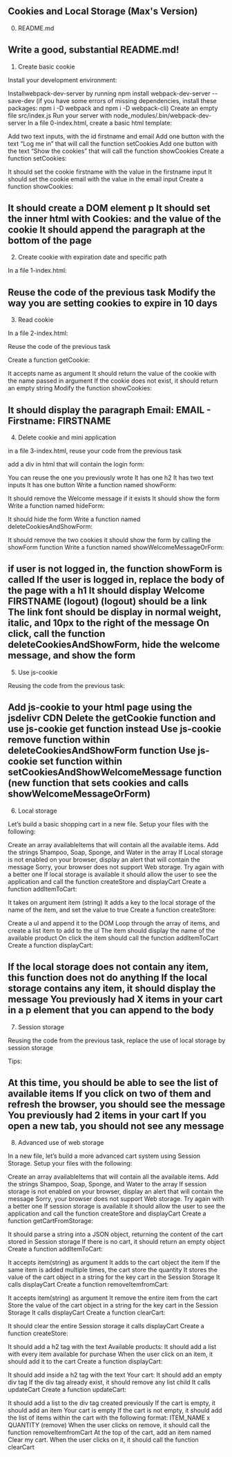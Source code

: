 Cookies and Local Storage (Max's Version)
--

0. README.md

Write a good, substantial README.md!
--

1. Create basic cookie

Install your development environment:

Installwebpack-dev-server by running npm install webpack-dev-server --save-dev (if you have some errors of missing dependencies, install these packages: npm i -D webpack and npm i -D webpack-cli)
Create an empty file src/index.js
Run your server with node_modules/.bin/webpack-dev-server
In a file 0-index.html, create a basic html template:

Add two text inputs, with the id firstname and email
Add one button with the text “Log me in” that will call the function setCookies
Add one button with the text “Show the cookies” that will call the function showCookies
Create a function setCookies:

It should set the cookie firstname with the value in the firstname input
It should set the cookie email with the value in the email input
Create a function showCookies:

It should create a DOM element p
It should set the inner html with Cookies: and the value of the cookie
It should append the paragraph at the bottom of the page
--

2. Create cookie with expiration date and specific path

In a file 1-index.html:

Reuse the code of the previous task
Modify the way you are setting cookies to expire in 10 days
--

3. Read cookie

In a file 2-index.html:

Reuse the code of the previous task

Create a function getCookie:

It accepts name as argument
It should return the value of the cookie with the name passed in argument
If the cookie does not exist, it should return an empty string
Modify the function showCookies:

It should display the paragraph Email: EMAIL - Firstname: FIRSTNAME
--

4. Delete cookie and mini application

in a file 3-index.html, reuse your code from the previous task

add a div in html that will contain the login form:

You can reuse the one you previously wrote
It has one h2
It has two text inputs
It has one button
Write a function named showForm:

It should remove the Welcome message if it exists
It should show the form
Write a function named hideForm:

It should hide the form
Write a function named deleteCookiesAndShowForm:

It should remove the two cookies
it should show the form by calling the showForm function
Write a function named showWelcomeMessageOrForm:

if user is not logged in, the function showForm is called
If the user is logged in, replace the body of the page with a h1
It should display Welcome FIRSTNAME (logout)
(logout) should be a link
The link font should be display in normal weight, italic, and 10px to the right of the message
On click, call the function deleteCookiesAndShowForm, hide the welcome message, and show the form
--

5. Use js-cookie

Reusing the code from the previous task:

Add js-cookie to your html page using the jsdelivr CDN
Delete the getCookie function and use js-cookie get function instead
Use js-cookie remove function within deleteCookiesAndShowForm function
Use js-cookie set function within setCookiesAndShowWelcomeMessage function (new function that sets cookies and calls showWelcomeMessageOrForm)
--

6. Local storage

Let’s build a basic shopping cart in a new file. Setup your files with the following:

Create an array availableItems that will contain all the available items. Add the strings Shampoo, Soap, Sponge, and Water in the array
If Local storage is not enabled on your browser, display an alert that will contain the message Sorry, your browser does not support Web storage. Try again with a better one
If local storage is available it should allow the user to see the application and call the function createStore and displayCart
Create a function addItemToCart:

It takes on argument item (string)
It adds a key to the local storage of the name of the item, and set the value to true
Create a function createStore:

Create a ul and append it to the DOM
Loop through the array of items, and create a list item to add to the ul
The item should display the name of the available product
On click the item should call the function addItemToCart
Create a function displayCart:

If the local storage does not contain any item, this function does not do anything
If the local storage contains any item, it should display the message You previously had X items in your cart in a p element that you can append to the body
--

7. Session storage

Reusing the code from the previous task, replace the use of local storage by session storage

Tips:

At this time, you should be able to see the list of available items
If you click on two of them and refresh the browser, you should see the message You previously had 2 items in your cart
If you open a new tab, you should not see any message
--

8. Advanced use of web storage

In a new file, let’s build a more advanced cart system using Session Storage. Setup your files with the following:

Create an array availableItems that will contain all the available items. Add the strings Shampoo, Soap, Sponge, and Water to the array
If session storage is not enabled on your browser, display an alert that will contain the message Sorry, your browser does not support Web storage. Try again with a better one
If session storage is available it should allow the user to see the application and call the function createStore and displayCart
Create a function getCartFromStorage:

It should parse a string into a JSON object, returning the content of the cart stored in Session storage
If there is no cart, it should return an empty object
Create a function addItemToCart:

It accepts item(string) as argument
It adds to the cart object the item
If the same item is added multiple times, the cart store the quantity
It stores the value of the cart object in a string for the key cart in the Session Storage
It calls displayCart
Create a function removeItemfromCart:

It accepts item(string) as argument
It remove the entire item from the cart
Store the value of the cart object in a string for the key cart in the Session Storage
It calls displayCart
Create a function clearCart:

It should clear the entire Session storage
it calls displayCart
Create a function createStore:

It should add a h2 tag with the text Available products:
It should add a list with every item available for purchase
When the user click on an item, it should add it to the cart
Create a function displayCart:

It should add inside a h2 tag with the text Your cart:
It should add an empty div tag
If the div tag already exist, it should remove any list child
It calls updateCart
Create a function updateCart:

It should add a list to the div tag created previously
If the cart is empty, it should add an item Your cart is empty
If the cart is not empty, it should add the list of items within the cart with the following format: ITEM_NAME x QUANTITY (remove)
When the user clicks on remove, it should call the function removeItemfromCart
At the top of the cart, add an item named Clear my cart. When the user clicks on it, it should call the function clearCart